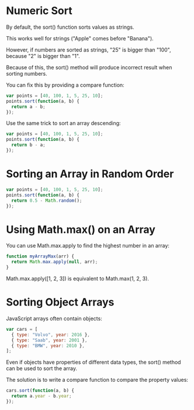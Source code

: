 # Numeric Sort

By default, the sort() function sorts values as strings.

This works well for strings ("Apple" comes before "Banana").

However, if numbers are sorted as strings, "25" is bigger than "100", because "2" is bigger than "1".

Because of this, the sort() method will produce incorrect result when sorting numbers.

You can fix this by providing a compare function:

```js
var points = [40, 100, 1, 5, 25, 10];
points.sort(function(a, b) {
  return a - b;
});
```

Use the same trick to sort an array descending:

```js
var points = [40, 100, 1, 5, 25, 10];
points.sort(function(a, b) {
  return b - a;
});
```

# Sorting an Array in Random Order

```js
var points = [40, 100, 1, 5, 25, 10];
points.sort(function(a, b) {
  return 0.5 - Math.random();
});
```

# Using Math.max() on an Array

You can use Math.max.apply to find the highest number in an array:

```js
function myArrayMax(arr) {
  return Math.max.apply(null, arr);
}
```

Math.max.apply([1, 2, 3]) is equivalent to Math.max(1, 2, 3).

# Sorting Object Arrays

JavaScript arrays often contain objects:

```js
var cars = [
  { type: "Volvo", year: 2016 },
  { type: "Saab", year: 2001 },
  { type: "BMW", year: 2010 },
];
```

Even if objects have properties of different data types, the sort() method can be used to sort the array.

The solution is to write a compare function to compare the property values:

```js
cars.sort(function(a, b) {
  return a.year - b.year;
});
```
